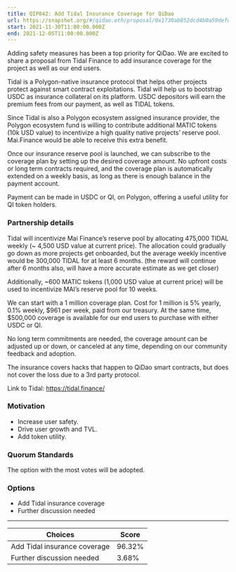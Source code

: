 ```yaml
---
title: QIP042: Add Tidal Insurance Coverage for QiDao
url: https://snapshot.org/#/qidao.eth/proposal/0x1730ab852dcd4b0a59defd04f9a47eee5a28f8d476a8cce2a2250a59349e4695
start: 2021-11-30T11:00:00.000Z
end: 2021-12-05T11:00:00.000Z
---
```

Adding safety measures has been a top priority for QiDao. We are excited to share a proposal from Tidal Finance to add insurance coverage for the project as well as our end users.

Tidal is a Polygon-native insurance protocol that helps other projects protect against smart contract exploitations. Tidal will help us to bootstrap USDC as insurance collateral on its platform. USDC depositors will earn the premium fees from our payment, as well as TIDAL tokens.

Since Tidal is also a Polygon ecosystem assigned insurance provider, the Polygon ecosystem fund is willing to contribute additional MATIC tokens (10k USD value) to incentivize a high quality native projects’ reserve pool. Mai.Finance would be able to receive this extra benefit.

Once our insurance reserve pool is launched, we can subscribe to the coverage plan by setting up the desired coverage amount. No upfront costs or long term contracts required, and the coverage plan is automatically extended on a weekly basis, as long as there is enough balance in the payment account.

Payment can be made in USDC or QI, on Polygon, offering a useful utility for QI token holders. 

### Partnership details

Tidal will incentivize Mai Finance’s reserve pool by allocating 475,000 TIDAL weekly (~ 4,500 USD value at current price). The allocation could gradually go down as more projects get onboarded, but the average weekly incentive would be 300,000 TIDAL for at least 6 months. (the reward will continue after 6 months also, will have a more accurate estimate as we get closer)

Additionally, ~600 MATIC tokens (1,000 USD value at current price) will be used to incentivize MAI’s reserve pool for 10 weeks.

We can start with a 1 million coverage plan. Cost for 1 million is 5% yearly, 0.1% weekly, $961 per week, paid from our treasury. At the same time, $500,000 coverage is available for our end users to purchase with either USDC or QI.

No long term commitments are needed, the coverage amount can be adjusted up or down, or canceled at any time, depending on our community feedback and adoption.

The insurance covers hacks that happen to QiDao smart contracts, but does not cover the loss due to a 3rd party protocol.

Link to Tidal: https://tidal.finance/

### Motivation

* Increase user safety.
* Drive user growth and TVL.
* Add token utility.

### Quorum Standards

The option with the most votes will be adopted.

### Options

* Add Tidal insurance coverage
* Further discussion needed
---
| Choices | Score |
| --- | --- |
| Add Tidal insurance coverage | 96.32% |
| Further discussion needed | 3.68% |


